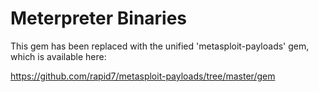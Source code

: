 # Meterpreter Binaries

This gem has been replaced with the unified 'metasploit-payloads' gem, which is
available here:

https://github.com/rapid7/metasploit-payloads/tree/master/gem
